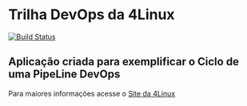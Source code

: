 # Trilha DevOps da 4Linux

<!-- Altere a Flag abaixo com sua URL do Travis -->
[![Build Status](https://travis-ci.org/forente1/DevOpsLab-HelloWorld.svg?branch=master)](https://travis-ci.org/forente1/DevOpsLab-HelloWorld)

## Aplicação criada para exemplificar o Ciclo de uma PipeLine DevOps


Para maiores informações acesse o [Site da 4Linux](https://www.4linux.com.br/cursos/devops)

